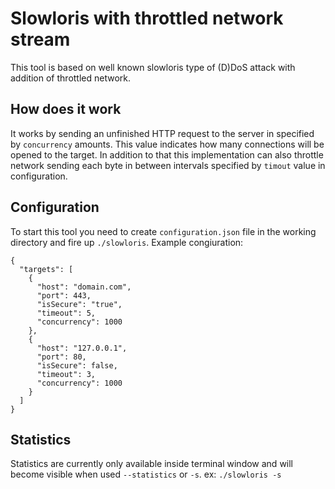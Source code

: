 # Slowloris with throttled network stream #
  This tool is based on well known slowloris type of (D)DoS attack with addition of throttled network.

## How does it work ##
  It works by sending an unfinished HTTP request to the server in specified by `concurrency` amounts. This value indicates how many connections will be opened to the target.
In addition to that this implementation can also throttle network sending each byte in between intervals specified by `timout` value in configuration.

## Configuration ##
  To start this tool you need to create `configuration.json` file in the working directory and fire up `./slowloris`.
Example congiuration:

	{
	  "targets": [
	    {
	      "host": "domain.com",
	      "port": 443,
	      "isSecure": "true",
	      "timeout": 5,
	      "concurrency": 1000
	    },
	    {
	      "host": "127.0.0.1",
	      "port": 80,
	      "isSecure": false,
	      "timeout": 3,
	      "concurrency": 1000
	    }
	  ]
	}

## Statistics ##
  Statistics are currently only available inside terminal window and will become visible when used `--statistics` or `-s`. ex: `./slowloris -s`
